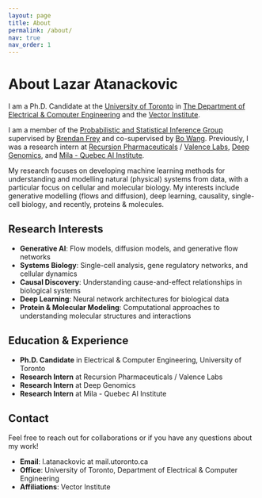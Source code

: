 ```yaml
---
layout: page
title: About
permalink: /about/
nav: true
nav_order: 1
---
```


# About Lazar Atanackovic

I am a Ph.D. Candidate at the [University of Toronto](https://www.utoronto.ca/) in [The Department of Electrical & Computer Engineering](https://www.ece.utoronto.ca/) and the [Vector Institute](https://vectorinstitute.ai/).

I am a member of the [Probabilistic and Statistical Inference Group](https://psi.toronto.edu/) supervised by [Brendan Frey](https://psi.toronto.edu/~frey/) and co-supervised by [Bo Wang](https://wanglab.ai/people.html). Previously, I was a research intern at [Recursion Pharmaceuticals](https://www.recursion.com/) / [Valence Labs](https://www.valencelabs.com/), [Deep Genomics](https://www.deepgenomics.com/), and [Mila - Quebec AI Institute](https://mila.quebec/en/).

My research focuses on developing machine learning methods for understanding and modelling natural (physical) systems from data, with a particular focus on cellular and molecular biology. My interests include generative modelling (flows and diffusion), deep learning, causality, single-cell biology, and recently, proteins & molecules.

## Research Interests

- **Generative AI**: Flow models, diffusion models, and generative flow networks
- **Systems Biology**: Single-cell analysis, gene regulatory networks, and cellular dynamics
- **Causal Discovery**: Understanding cause-and-effect relationships in biological systems
- **Deep Learning**: Neural network architectures for biological data
- **Protein & Molecular Modeling**: Computational approaches to understanding molecular structures and interactions

## Education & Experience

- **Ph.D. Candidate** in Electrical & Computer Engineering, University of Toronto
- **Research Intern** at Recursion Pharmaceuticals / Valence Labs
- **Research Intern** at Deep Genomics
- **Research Intern** at Mila - Quebec AI Institute

## Contact

Feel free to reach out for collaborations or if you have any questions about my work!

- **Email**: l.atanackovic at mail.utoronto.ca
- **Office**: University of Toronto, Department of Electrical & Computer Engineering
- **Affiliations**: Vector Institute 